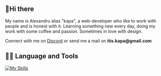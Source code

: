 <h2>🖖Hi there</h2>
<p>My name is Alexandru alias "kapa", a web-developer who like to work with people and is honest with it. Learning something new every day, doing my work with some coffee and passion. Sometimes in love with design.</p>

<p>Connect with me on <a href="https://discord.gg/ZKBUZabU">Discord</a> or send me a mail on <strong>itis.kapa@gmail.com</strong></p>

<h2>👨‍💻 Language and Tools</h2>


[![My Skills](https://skills.thijs.gg/icons?i=js,html,css,figma,vscode)](https://skills.thijs.gg)


